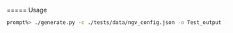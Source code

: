 =====
Usage

```bash
prompt%> ./generate.py -c ./tests/data/ngv_config.json -o Test_output --neuron_population_name All
```

